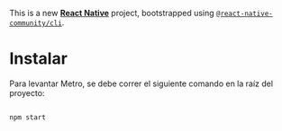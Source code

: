 This is a new [**React Native**](https://reactnative.dev) project, bootstrapped using [`@react-native-community/cli`](https://github.com/react-native-community/cli).

# Instalar

Para levantar Metro, se debe correr el siguiente comando en la raíz del proyecto:

```bash

npm start

